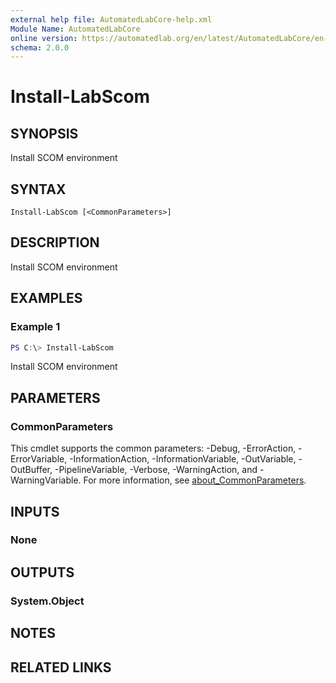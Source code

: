```yaml
---
external help file: AutomatedLabCore-help.xml
Module Name: AutomatedLabCore
online version: https://automatedlab.org/en/latest/AutomatedLabCore/en-us/Install-LabScom
schema: 2.0.0
---
```


# Install-LabScom

## SYNOPSIS
Install SCOM environment

## SYNTAX

```
Install-LabScom [<CommonParameters>]
```

## DESCRIPTION
Install SCOM environment

## EXAMPLES

### Example 1
```powershell
PS C:\> Install-LabScom
```

Install SCOM environment

## PARAMETERS

### CommonParameters
This cmdlet supports the common parameters: -Debug, -ErrorAction, -ErrorVariable, -InformationAction, -InformationVariable, -OutVariable, -OutBuffer, -PipelineVariable, -Verbose, -WarningAction, and -WarningVariable. For more information, see [about_CommonParameters](http://go.microsoft.com/fwlink/?LinkID=113216).

## INPUTS

### None
## OUTPUTS

### System.Object
## NOTES

## RELATED LINKS

